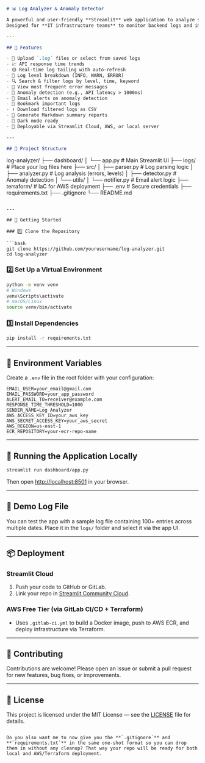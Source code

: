 ```markdown
# 📊 Log Analyzer & Anomaly Detector

A powerful and user-friendly **Streamlit** web application to analyze server log files, detect anomalies, visualize trends, and generate reports.  
Designed for **IT infrastructure teams** to monitor backend logs and improve incident response time.

---

## 🧰 Features

- 📂 Upload `.log` files or select from saved logs
- 📈 API response time trends
- 🟡 Real-time log tailing with auto-refresh
- 🧮 Log level breakdown (INFO, WARN, ERROR)
- 🔍 Search & filter logs by level, time, keyword
- 🐞 View most frequent error messages
- 🚨 Anomaly detection (e.g., API latency > 1000ms)
- 📩 Email alerts on anomaly detection
- 🔖 Bookmark important logs
- ⬇️ Download filtered logs as CSV
- 📝 Generate Markdown summary reports
- 🌙 Dark mode ready
- 📡 Deployable via Streamlit Cloud, AWS, or local server

---

## 📁 Project Structure

```

log-analyzer/
├── dashboard/
│   └── app.py                # Main Streamlit UI
├── logs/                     # Place your log files here
├── src/
│   ├── parser.py             # Log parsing logic
│   ├── analyzer.py           # Log analysis (errors, levels)
│   ├── detector.py           # Anomaly detection
│   └── utils/
│       └── notifier.py       # Email alert logic
├── terraform/                # IaC for AWS deployment
├── .env                      # Secure credentials
├── requirements.txt
├── .gitignore
└── README.md

````

---

## 🏁 Getting Started

### 1️⃣ Clone the Repository

```bash
git clone https://github.com/yourusername/log-analyzer.git
cd log-analyzer
````

### 2️⃣ Set Up a Virtual Environment

```bash
python -m venv venv
# Windows
venv\Scripts\activate
# macOS/Linux
source venv/bin/activate
```

### 3️⃣ Install Dependencies

```bash
pip install -r requirements.txt
```

---

## 🔐 Environment Variables

Create a `.env` file in the root folder with your configuration:

```
EMAIL_USER=your_email@gmail.com
EMAIL_PASSWORD=your_app_password
ALERT_EMAIL_TO=receiver@example.com
RESPONSE_TIME_THRESHOLD=1000
SENDER_NAME=Log Analyzer
AWS_ACCESS_KEY_ID=your_aws_key
AWS_SECRET_ACCESS_KEY=your_aws_secret
AWS_REGION=us-east-1
ECR_REPOSITORY=your-ecr-repo-name
```

---

## 🚀 Running the Application Locally

```bash
streamlit run dashboard/app.py
```

Then open [http://localhost:8501](http://localhost:8501) in your browser.

---

## 🧪 Demo Log File

You can test the app with a sample log file containing 100+ entries across multiple dates.
Place it in the `logs/` folder and select it via the app UI.

---

## 📦 Deployment

### Streamlit Cloud

1. Push your code to GitHub or GitLab.
2. Link your repo in [Streamlit Community Cloud](https://streamlit.io/cloud).

### AWS Free Tier (via GitLab CI/CD + Terraform)

* Uses `.gitlab-ci.yml` to build a Docker image, push to AWS ECR, and deploy infrastructure via Terraform.

---

## 🙌 Contributing

Contributions are welcome!
Please open an issue or submit a pull request for new features, bug fixes, or improvements.

---

## 📜 License

This project is licensed under the MIT License — see the [LICENSE](LICENSE) file for details.

```

Do you also want me to now give you the **`.gitignore`** and **`requirements.txt`** in the same one-shot format so you can drop them in without any cleanup? That way your repo will be ready for both local and AWS/Terraform deployment.
```
